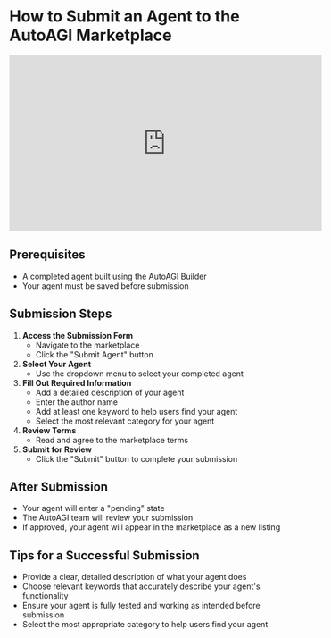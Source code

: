 # **How to Submit an Agent to the AutoAGI Marketplace**

<center><iframe width="560" height="315" src="https://www.youtube.com/embed/o42HPN7SihU?si=lGeNFN-xIDSFqaQN" title="YouTube video player" frameborder="0" allow="accelerometer; autoplay; clipboard-write; encrypted-media; gyroscope; picture-in-picture; web-share" referrerpolicy="strict-origin-when-cross-origin" allowfullscreen></iframe></center>

## **Prerequisites**
* A completed agent built using the AutoAGI Builder
* Your agent must be saved before submission

## **Submission Steps**
1. **Access the Submission Form**
    * Navigate to the marketplace
    * Click the "Submit Agent" button
2. **Select Your Agent**
    * Use the dropdown menu to select your completed agent
3. **Fill Out Required Information**
    * Add a detailed description of your agent
    * Enter the author name
    * Add at least one keyword to help users find your agent
    * Select the most relevant category for your agent
4. **Review Terms**
    * Read and agree to the marketplace terms
5. **Submit for Review**
    * Click the "Submit" button to complete your submission

## **After Submission**
* Your agent will enter a "pending" state
* The AutoAGI team will review your submission
* If approved, your agent will appear in the marketplace as a new listing


## **Tips for a Successful Submission**
* Provide a clear, detailed description of what your agent does
* Choose relevant keywords that accurately describe your agent's functionality
* Ensure your agent is fully tested and working as intended before submission
* Select the most appropriate category to help users find your agent